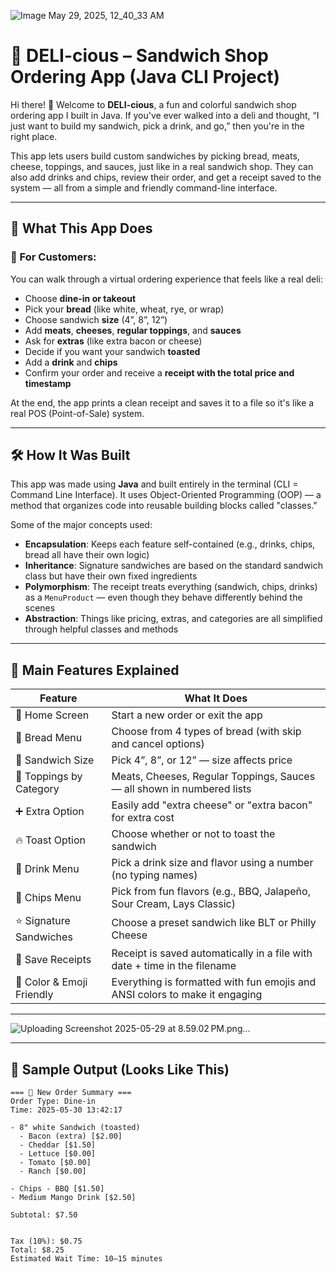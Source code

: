 ![ Image May 29, 2025, 12_40_33 AM](https://github.com/user-attachments/assets/ffdb43ce-d68b-4842-97ef-28b48a129f2c)
# 🥪 DELI-cious – Sandwich Shop Ordering App (Java CLI Project)

Hi there! 👋 Welcome to **DELI-cious**, a fun and colorful sandwich shop ordering app I built in Java. If you've ever walked into a deli and thought, “I just want to build my sandwich, pick a drink, and go,” then you're in the right place.

This app lets users build custom sandwiches by picking bread, meats, cheese, toppings, and sauces, just like in a real sandwich shop. They can also add drinks and chips, review their order, and get a receipt saved to the system — all from a simple and friendly command-line interface.

---

## 🧾 What This App Does

### 👤 For Customers:
You can walk through a virtual ordering experience that feels like a real deli:

- Choose **dine-in or takeout**
- Pick your **bread** (like white, wheat, rye, or wrap)
- Choose sandwich **size** (4”, 8”, 12”)
- Add **meats**, **cheeses**, **regular toppings**, and **sauces**
- Ask for **extras** (like extra bacon or cheese)
- Decide if you want your sandwich **toasted**
- Add a **drink** and **chips**
- Confirm your order and receive a **receipt with the total price and timestamp**

At the end, the app prints a clean receipt and saves it to a file so it's like a real POS (Point-of-Sale) system.

---

## 🛠️ How It Was Built

This app was made using **Java** and built entirely in the terminal (CLI = Command Line Interface). It uses Object-Oriented Programming (OOP) — a method that organizes code into reusable building blocks called "classes."

Some of the major concepts used:

- **Encapsulation**: Keeps each feature self-contained (e.g., drinks, chips, bread all have their own logic)
- **Inheritance**: Signature sandwiches are based on the standard sandwich class but have their own fixed ingredients
- **Polymorphism**: The receipt treats everything (sandwich, chips, drinks) as a `MenuProduct` — even though they behave differently behind the scenes
- **Abstraction**: Things like pricing, extras, and categories are all simplified through helpful classes and methods

---

## 📂 Main Features Explained

| Feature                      | What It Does                                                                 |
|-----------------------------|------------------------------------------------------------------------------|
| 🧾 Home Screen              | Start a new order or exit the app                                            |
| 🍞 Bread Menu               | Choose from 4 types of bread (with skip and cancel options)                  |
| 📏 Sandwich Size            | Pick 4”, 8”, or 12” — size affects price                                      |
| 🥓 Toppings by Category     | Meats, Cheeses, Regular Toppings, Sauces — all shown in numbered lists       |
| ➕ Extra Option             | Easily add "extra cheese" or "extra bacon" for extra cost                    |
| 🔥 Toast Option             | Choose whether or not to toast the sandwich                                  |
| 🥤 Drink Menu              | Pick a drink size and flavor using a number (no typing names)                |
| 🍟 Chips Menu              | Pick from fun flavors (e.g., BBQ, Jalapeño, Sour Cream, Lays Classic)        |
| ⭐ Signature Sandwiches     | Choose a preset sandwich like BLT or Philly Cheese                          |
| 💾 Save Receipts           | Receipt is saved automatically in a file with date + time in the filename    |
| 🎨 Color & Emoji Friendly   | Everything is formatted with fun emojis and ANSI colors to make it engaging  |

---
![Uploading Screenshot 2025-05-29 at 8.59.02 PM.png…]()

---

## 📸 Sample Output (Looks Like This)

```text
=== 🧾 New Order Summary ===
Order Type: Dine-in
Time: 2025-05-30 13:42:17

- 8" white Sandwich (toasted)
  - Bacon (extra) [$2.00]
  - Cheddar [$1.50]
  - Lettuce [$0.00]
  - Tomato [$0.00]
  - Ranch [$0.00]

- Chips - BBQ [$1.50]
- Medium Mango Drink [$2.50]

Subtotal: $7.50


Tax (10%): $0.75  
Total: $8.25  
Estimated Wait Time: 10–15 minutes
